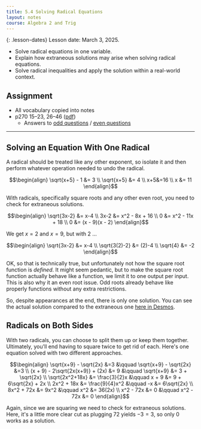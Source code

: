 ```yaml
---
title: 5.4 Solving Radical Equations
layout: notes
course: Algebra 2 and Trig
---
```


{: .lesson-dates}
Lesson date: March 3, 2025.

- Solve radical equations in one variable.
- Explain how extraneous solutions may arise when solving radical equations.
- Solve radical inequalities and apply the solution within a real-world context.

## Assignment

- All vocabulary copied into notes
- p270 15–23, 26–46 ([pdf](./pdf/alg2-practice-0504.pdf))
  - Answers to [odd questions](../misc/alg2-odd-answers.pdf) / [even questions](../misc/alg2-even-answers.pdf)

---

## Solving an Equation With One Radical

A radical should be treated like any other exponent, so isolate it and then perform whatever operation needed to undo the radical.

$$\begin{align}
\sqrt{x+5} - 1 &= 3 \\
\sqrt{x+5} &= 4 \\
x+5&=16 \\
x &= 11
\end{align}$$

With radicals, specifically square roots and any other even root, you need to check for extraneous solutions.

$$\begin{align}
\sqrt{3x-2} &= x-4 \\
3x-2 &= x^2 - 8x + 16 \\
0 &= x^2 - 11x + 18 \\
0 &= (x - 9)(x - 2)
\end{align}$$

We get $x=2$ and $x=9$, but with $2$ ...

$$\begin{align}
\sqrt{3x-2} &= x-4 \\
\sqrt{3(2)-2} &= (2)-4 \\
\sqrt{4} &= -2
\end{align}$$

OK, so that is technically true, but unfortunately not how the square root function is *defined*. It might seem pedantic, but to make the square root function actually behave like a function, we limit it to one output per input. This is also why it an even root issue. Odd roots already behave like properly functions without any extra restrictions.

So, despite appearances at the end, there is only one solution. You can see the actual solution compared to the extraneous one [here in Desmos](https://www.desmos.com/calculator/zqxgtbkhfr).

## Radicals on Both Sides

With two radicals, you can choose to split them up or keep them together. Ultimately, you'll end having to square twice to get rid of each. Here's one equation solved with two different approaches.

$$\begin{align}
          \sqrt{x+9} - \sqrt{2x} &=3               &\qquad \sqrt{x+9} - \sqrt{2x} &=3 \\
(x + 9) - 2\sqrt{2x(x+9)} + (2x) &= 9              &\qquad             \sqrt{x+9} &= 3 + \sqrt{2x} \\
                 \sqrt{2x^2+18x} &= \frac{3}{2}x   &\qquad                  x + 9 &= 9 + 6\sqrt{2x} + 2x \\
                      2x^2 + 18x &= \frac{9}{4}x^2 &\qquad                     -x &= 6\sqrt{2x} \\
                      8x^2 + 72x &= 9x^2           &\qquad                    x^2 &= 36(2x) \\
                       x^2 - 72x &= 0              &\qquad              x^2 - 72x &= 0
\end{align}$$

Again, since we are squaring we need to check for extraneous solutions. Here, it's a little more clear cut as plugging $72$ yields $-3=3$, so only $0$ works as a solution.
